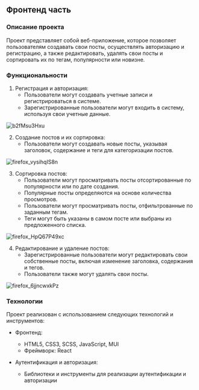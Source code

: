 ## Фронтенд часть

### Описание проекта

Проект представляет собой веб-приложение, которое позволяет пользователям создавать свои посты, осуществлять авторизацию и регистрацию, а также редактировать, удалять свои посты и сортировать их по тегам, популярности или новизне.

### Функциональности

1. Регистрация и авторизация:
   - Пользователи могут создавать учетные записи и регистрироваться в системе.
   - Зарегистрированные пользователи могут входить в систему, используя свои учетные данные.
     
![b2fMsu3Hxu](https://github.com/ArthurMur/blog-frontend/assets/122103695/b33219ed-d79f-4578-b6e6-412c0e0c5c42)

2. Создание постов и их сортировка:
   - Пользователи могут создавать новые посты, указывая заголовок, содержание и теги для категоризации постов.
  
![firefox_vysihqIS8n](https://github.com/ArthurMur/blog-frontend/assets/122103695/c4acfdef-0532-48e9-a125-9b4fdbf3a64a)

3. Сортировка постов:
   - Пользователи могут просматривать посты отсортированные по популярности или по дате создания.
   - Популярные посты определяются на основе количества просмотров.
   - Пользователи могут просматривать посты, отфильтрованные по заданным тегам.
   - Теги могут быть указаны в самом посте или выбраны из предложенного списка.
     
![firefox_HpQ67P49xc](https://github.com/ArthurMur/blog-frontend/assets/122103695/acf978ac-c054-4749-8f51-a515ea3eb7b4)

4. Редактирование и удаление постов:
   - Зарегистрированные пользователи могут редактировать свои собственные посты, включая изменение заголовка, содержания и тегов.
   - Пользователи также могут удалять свои посты.
  
![firefox_6jjncwxkPz](https://github.com/ArthurMur/blog-frontend/assets/122103695/844f4313-b630-4d21-938f-c3a84147f8fd)


### Технологии

Проект реализован с использованием следующих технологий и инструментов:

- Фронтенд:
  - HTML5, CSS3, SCSS, JavaScript, MUI
  - Фреймворк: React

- Аутентификация и авторизация:
  - Библиотеки и инструменты для реализации аутентификации и авторизации 
